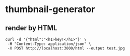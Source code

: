 # thumbnail-generator

## render by HTML

```shell
curl -d '{"html":"<h1>hey!</h1>"}' \
 -H "Content-Type: application/json" \
 -X POST http://localhost:3000/html --output test.jpg
```